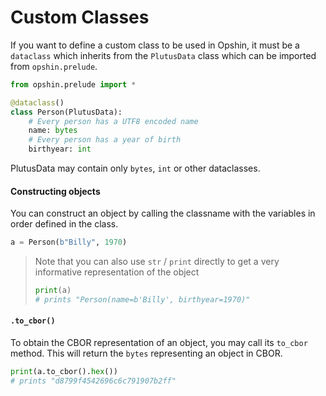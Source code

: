 # Custom Classes

If you want to define a custom class to be used in Opshin, it must be a `dataclass` which inherits from the `PlutusData` class which can be imported from `opshin.prelude`.

```python
from opshin.prelude import *

@dataclass()
class Person(PlutusData):
    # Every person has a UTF8 encoded name
    name: bytes
    # Every person has a year of birth
    birthyear: int
```

PlutusData may contain only `bytes`, `int` or other dataclasses.

#### Constructing objects

You can construct an object by calling the classname with the variables in order defined in the class.

```python
a = Person(b"Billy", 1970)
```

> Note that you can also use `str` / `print` directly to get a very informative representation of the object
> ```python
> print(a)
> # prints "Person(name=b'Billy', birthyear=1970)"
> ```
#### `.to_cbor()`

To obtain the CBOR representation of an object, you may call its `to_cbor` method.
This will return the `bytes` representing an object in CBOR.

```python
print(a.to_cbor().hex())
# prints "d8799f4542696c6c791907b2ff"
```